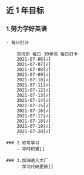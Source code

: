 ## 近 1 年目标

### 1.努力学好英语
    - 每日打开
```
    百词斩 每日 30单词 每日打卡
    2021-07-06[√]
    2021-07-07[√]
    2021-07-08[√]
    2021-07-09[√]
    2021-07-10[√]
    2021-07-11[√]
    2021-07-12[√]
    2021-07-13[√]
    2021-07-14[√]
    2021-07-15[√]
    2021-07-16[√]
    2021-07-17[√]
    2021-07-18[√]
    2021-07-19[√]
    2021-07-20[√]
    ```
### 2.软考学习
    - 平时积累[]

### 3.加油进入大厂
    - 学习代码更新[]



